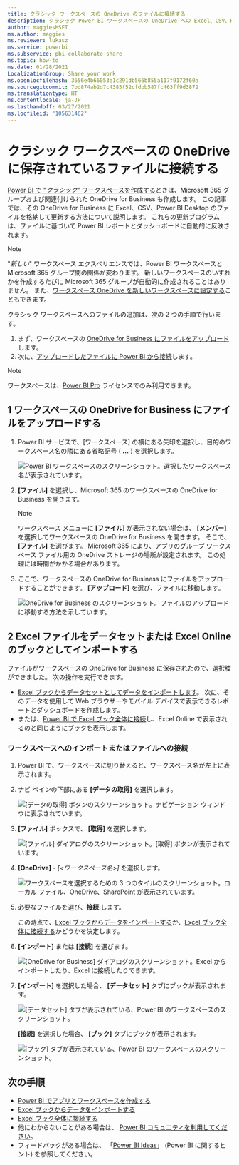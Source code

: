```yaml
---
title: クラシック ワークスペースの OneDrive のファイルに接続する
description: クラシック Power BI ワークスペースの OneDrive への Excel、CSV、Power BI Desktop などのファイルの保存とファイルへの接続について説明します。
author: maggiesMSFT
ms.author: maggies
ms.reviewer: lukasz
ms.service: powerbi
ms.subservice: pbi-collaborate-share
ms.topic: how-to
ms.date: 01/28/2021
LocalizationGroup: Share your work
ms.openlocfilehash: 3656e4b66053e1c291db566b855a117f9172f60a
ms.sourcegitcommit: 7bd874ab2d7c4385f52cfdbb587fc463ff9d3872
ms.translationtype: HT
ms.contentlocale: ja-JP
ms.lasthandoff: 03/27/2021
ms.locfileid: "105631462"
---
```

# <a name="connect-to-files-stored-in-onedrive-for-a-classic-workspace"></a>クラシック ワークスペースの OneDrive に保存されているファイルに接続する
[Power BI で "*クラシック*" ワークスペースを作成する](service-create-workspaces.md)ときは、Microsoft 365 グループおよび関連付けられた OneDrive for Business も作成します。 この記事では、その OneDrive for Business に Excel、CSV、Power BI Desktop のファイルを格納して更新する方法について説明します。 これらの更新プログラムは、ファイルに基づいて Power BI レポートとダッシュボードに自動的に反映されます。

> [!NOTE]
> "*新しい*" ワークスペース エクスペリエンスでは、Power BI ワークスペースと Microsoft 365 グループ間の関係が変わります。 新しいワークスペースのいずれかを作成するたびに Microsoft 365 グループが自動的に作成されることはありません。 また、[ワークスペース OneDrive を新しいワークスペースに設定する](service-create-the-new-workspaces.md#set-a-workspace-onedrive)こともできます。

クラシック ワークスペースへのファイルの追加は、次の 2 つの手順で行います。 

1. まず、ワークスペースの [OneDrive for Business にファイルをアップロード](#1-upload-files-to-the-onedrive-for-business-for-your-workspace)します。
2. 次に、[アップロードしたファイルに Power BI から接続](#2-import-excel-files-as-datasets-or-as-excel-online-workbooks)します。

> [!NOTE]
> ワークスペースは、[Power BI Pro](../fundamentals/service-features-license-type.md) ライセンスでのみ利用できます。
> 

## <a name="1-upload-files-to-the-onedrive-for-business-for-your-workspace"></a>1 ワークスペースの OneDrive for Business にファイルをアップロードする
1. Power BI サービスで、[ワークスペース] の横にある矢印を選択し、目的のワークスペース名の隣にある省略記号 ( **…** ) を選択します。 
   
   ![Power BI ワークスペースのスクリーンショット。選択したワークスペース名が表示されています。](media/service-connect-to-files-in-app-workspace-onedrive-for-business/power-bi-app-ellipsis.png)
2. **[ファイル]** を選択し、Microsoft 365 のワークスペースの OneDrive for Business を開きます。
   
   > [!NOTE]
   > ワークスペース メニューに **[ファイル]** が表示されない場合は、 **[メンバー]** を選択してワークスペースの OneDrive for Business を開きます。 そこで、 **[ファイル]** を選びます。 Microsoft 365 により、アプリのグループ ワークスペース ファイル用の OneDrive ストレージの場所が設定されます。 この処理には時間がかかる場合があります。
   > 
   > 
3. ここで、ワークスペースの OneDrive for Business にファイルをアップロードすることができます。 **[アップロード]** を選び、ファイルに移動します。
   
   ![OneDrive for Business のスクリーンショット。ファイルのアップロードに移動する方法を示しています。](media/service-connect-to-files-in-app-workspace-onedrive-for-business/pbi_grpfilesonedrive.png)

## <a name="2-import-excel-files-as-datasets-or-as-excel-online-workbooks"></a>2 Excel ファイルをデータセットまたは Excel Online のブックとしてインポートする
ファイルがワークスペースの OneDrive for Business に保存されたので、選択肢ができました。 次の操作を実行できます。 

* [Excel ブックからデータセットとしてデータをインポートします](../connect-data/service-get-data-from-files.md)。 次に、そのデータを使用して Web ブラウザーやモバイル デバイスで表示できるレポートとダッシュボードを作成します。
* または、[Power BI で Excel ブック全体に接続](../connect-data/service-excel-workbook-files.md)し、Excel Online で表示されるのと同じようにブックを表示します。

### <a name="import-or-connect-to-the-files-in-your-workspace"></a>ワークスペースへのインポートまたはファイルへの接続
1. Power BI で、ワークスペースに切り替えると、ワークスペース名が左上に表示されます。 
2. ナビ ペインの下部にある **[データの取得]** を選択します。 
   
   ![[データの取得] ボタンのスクリーンショット。ナビゲーション ウィンドウに表示されています。](media/service-connect-to-files-in-app-workspace-onedrive-for-business/power-bi-app-get-data-button.png)
3. **[ファイル]** ボックスで、 **[取得]** を選択します。
   
   ![[ファイル] ダイアログのスクリーンショット。[取得] ボタンが表示されています。](media/service-connect-to-files-in-app-workspace-onedrive-for-business/pbi_getfiles.png)
4. **[OneDrive]**  -  *[<ワークスペース名>]* を選択します。
   
    ![ワークスペースを選択するための 3 つのタイルのスクリーンショット。ローカル ファイル、OneDrive、SharePoint が表示されています。](media/service-connect-to-files-in-app-workspace-onedrive-for-business/pbi_grp_one_drive_shrpt.png)
5. 必要なファイルを選び、**接続** します。
   
    この時点で、[Excel ブックからデータをインポートする](../connect-data/service-get-data-from-files.md)か、[Excel ブック全体に接続する](../connect-data/service-excel-workbook-files.md)かどうかを決定します。
6. **[インポート]** または **[接続]** を選びます。
   
    ![[OneDrive for Business] ダイアログのスクリーンショット。Excel からインポートしたり、Excel に接続したりできます。](media/service-connect-to-files-in-app-workspace-onedrive-for-business/pbi_importexceldataorwholecrop.png)
7. **[インポート]** を選択した場合、 **[データセット]** タブにブックが表示されます。 
   
    ![[データセット] タブが表示されている、Power BI のワークスペースのスクリーンショット。](media/service-connect-to-files-in-app-workspace-onedrive-for-business/power-bi-app-excel-file-import.png)
   
    **[接続]** を選択した場合、 **[ブック]** タブにブックが表示されます。
   
    ![[ブック] タブが表示されている、Power BI のワークスペースのスクリーンショット。](media/service-connect-to-files-in-app-workspace-onedrive-for-business/power-bi-app-excel-file-connect.png)

## <a name="next-steps"></a>次の手順
* [Power BI でアプリとワークスペースを作成する](../collaborate-share/service-create-distribute-apps.md)
* [Excel ブックからデータをインポートする](../connect-data/service-get-data-from-files.md)
* [Excel ブック全体に接続する](../connect-data/service-excel-workbook-files.md)
* 他にわからないことがある場合は、 [Power BI コミュニティを利用してください](https://community.powerbi.com/)。
* フィードバックがある場合は、 「[Power BI Ideas](https://ideas.powerbi.com/forums/265200-power-bi)」 (Power BI に関するヒント) を参照してください。
